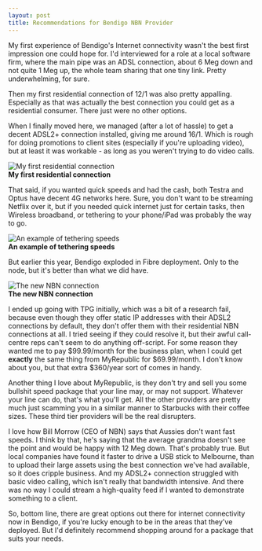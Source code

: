 ```yaml
---
layout: post
title: Recommendations for Bendigo NBN Provider
---
```


My first experience of Bendigo's Internet connectivity wasn't the best first impression one could hope for. I'd interviewed for a role at a local software firm, where the main pipe was an ADSL connection, about 6 Meg down and not quite 1 Meg up, the whole team sharing that one tiny link. Pretty underwhelming, for sure.

Then my first residential connection of 12/1 was also pretty appalling. Especially as that was actually the best connection you could get as a residential consumer. There just were no other options.

When I finally moved here, we managed (after a lot of hassle) to get a decent ADSL2+ connection installed, giving me around 16/1. Which is rough for doing promotions to client sites (especially if you're uploading video), but at least it was workable - as long as you weren't trying to do video calls. 

![My first residential connection](http://beta.speedtest.net/result/6301573874.png)  
**My first residential connection**

That said, if you wanted quick speeds and had the cash, both Testra and Optus have decent 4G networks here. Sure, you don't want to be streaming Netflix over it, but if you needed quick internet just for certain tasks, then Wireless broadband, or tethering to your phone/iPad was probably the way to go.

![An example of tethering speeds](http://beta.speedtest.net/result/6315769812.png)  
**An example of tethering speeds**

But earlier this year, Bendigo exploded in Fibre deployment. Only to the node, but it's better than what we did have. 

![The new NBN connection](http://beta.speedtest.net/result/6329752847.png)  
**The new NBN connection**

I ended up going with TPG initially, which was a bit of a research fail, because even though they offer static IP addresses with their ADSL2 connections by default, they don't offer them with their residential NBN connections at all. I tried seeing if they could resolve it, but their awful call-centre reps can't seem to do anything off-script. For some reason they wanted me to pay $99.99/month for the business plan, when I could get **exactly** the same thing from MyRepublic for $69.99/month. I don't know about you, but that extra $360/year sort of comes in handy.

Another thing I love about MyRepublic, is they don't try and sell you some bullshit speed package that your line may, or may not support. Whatever your line can do, that's what you'll get. All the other providers are pretty much just scamming you in a similar manner to Starbucks with their coffee sizes. These third tier providers will be the real disrupters.

I love how Bill Morrow (CEO of NBN) says that Aussies don't want fast speeds. I think by that, he's saying that the average grandma doesn't see the point and would be happy with 12 Meg down. That's probably true. But local companies have found it faster to drive a USB stick to Melbourne, than to upload their large assets using the best connection we've had available, so it does cripple business. And my ADSL2+ connection struggled with basic video calling, which isn't really that bandwidth intensive. And there was no way I could stream a high-quality feed if I wanted to demonstrate something to a client.

So, bottom line, there are great options out there for internet connectivity now in Bendigo, if you're lucky enough to be in the areas that they've deployed. But I'd definitely recommend shopping around for a package that suits your needs.








